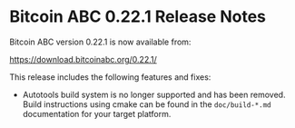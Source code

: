 # Bitcoin ABC 0.22.1 Release Notes

Bitcoin ABC version 0.22.1 is now available from:

  <https://download.bitcoinabc.org/0.22.1/>

This release includes the following features and fixes:
 - Autotools build system is no longer supported and has been removed. Build
   instructions using cmake can be found in the `doc/build-*.md` documentation for
   your target platform.
